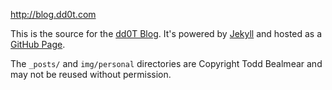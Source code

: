http://blog.dd0t.com

This is the source for the [dd0T Blog](http://blog.dd0t.com). It's powered by [Jekyll](https://github.com/mojombo/jekyll) and hosted as a [GitHub Page](http://pages.github.com).

The `_posts/` and `img/personal` directories are Copyright Todd Bealmear and may not be reused without permission.